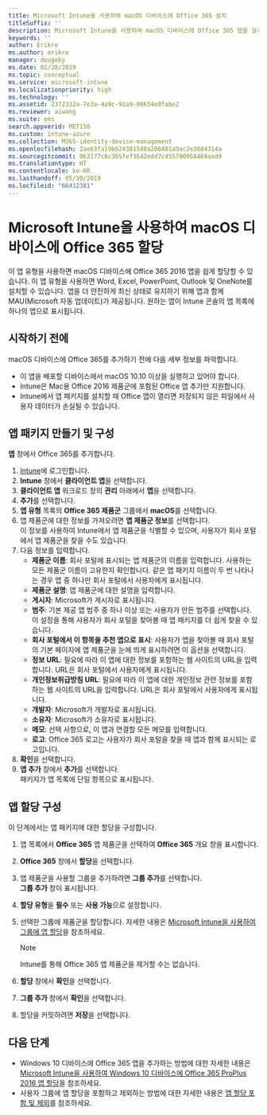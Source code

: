 ```yaml
---
title: Microsoft Intune을 사용하여 macOS 디바이스에 Office 365 설치
titleSuffix: ''
description: Microsoft Intune을 사용하여 macOS 디바이스에 Office 365 앱을 설치하는 방법을 알아봅니다.
keywords: ''
author: Erikre
ms.author: erikre
manager: dougeby
ms.date: 02/28/2019
ms.topic: conceptual
ms.service: microsoft-intune
ms.localizationpriority: high
ms.technology: ''
ms.assetid: 2372332a-7e3a-4a9c-91a9-86654e0fabe2
ms.reviewer: aiwang
ms.suite: ems
search.appverid: MET150
ms.custom: intune-azure
ms.collection: M365-identity-device-management
ms.openlocfilehash: 2ae63fa19bb24381580a206481a9ac2e3684314a
ms.sourcegitcommit: 063177c6c365fef3642edd7c455790958469aad9
ms.translationtype: HT
ms.contentlocale: ko-KR
ms.lasthandoff: 05/30/2019
ms.locfileid: "66412381"
---
```

# <a name="assign-office-365-to-macos-devices-with-microsoft-intune"></a>Microsoft Intune을 사용하여 macOS 디바이스에 Office 365 할당

이 앱 유형을 사용하면 macOS 디바이스에 Office 365 2016 앱을 쉽게 할당할 수 있습니다. 이 앱 유형을 사용하면 Word, Excel, PowerPoint, Outlook 및 OneNote를 설치할 수 있습니다. 앱을 더 안전하게 최신 상태로 유지하기 위해 앱과 함께 MAU(Microsoft 자동 업데이트)가 제공됩니다. 원하는 앱이 Intune 콘솔의 앱 목록에 하나의 앱으로 표시됩니다.


## <a name="before-you-start"></a>시작하기 전에

macOS 디바이스에 Office 365를 추가하기 전에 다음 세부 정보를 파악합니다.

- 이 앱을 배포할 디바이스에서 macOS 10.10 이상을 실행하고 있어야 합니다.
- Intune은 Mac용 Office 2016 제품군에 포함된 Office 앱 추가만 지원합니다.
- Intune에서 앱 패키지를 설치할 때 Office 앱이 열리면 저장되지 않은 파일에서 사용자 데이터가 손실될 수 있습니다.

## <a name="create-and-configure-the-app-suite"></a>앱 패키지 만들기 및 구성

**앱** 창에서 Office 365를 추가합니다.
1. [Intune](https://go.microsoft.com/fwlink/?linkid=2090973)에 로그인합니다.
3. **Intune** 창에서 **클라이언트 앱**을 선택합니다.
4. **클라이언트 앱** 워크로드 창의 **관리** 아래에서 **앱**을 선택합니다. 
5. **추가**를 선택합니다.
6. **앱 유형** 목록의 **Office 365 제품군** 그룹에서 **macOS**를 선택합니다.
7. 앱 제품군에 대한 정보를 가져오려면 **앱 제품군 정보**를 선택합니다.  
    이 정보를 사용하여 Intune에서 앱 제품군을 식별할 수 있으며, 사용자가 회사 포털에서 앱 제품군을 찾을 수도 있습니다.
8. 다음 정보를 입력합니다.
    - **제품군 이름**: 회사 포털에 표시되는 앱 제품군의 이름을 입력합니다. 사용하는 모든 제품군 이름이 고유한지 확인합니다. 같은 앱 패키지 이름이 두 번 나타나는 경우 앱 중 하나만 회사 포털에서 사용자에게 표시됩니다.
    - **제품군 설명**: 앱 제품군에 대한 설명을 입력합니다.
    - **게시자**: Microsoft가 게시자로 표시됩니다.
    - **범주**: 기본 제공 앱 범주 중 하나 이상 또는 사용자가 만든 범주를 선택합니다. 이 설정을 통해 사용자가 회사 포털을 찾아볼 때 앱 패키지를 더 쉽게 찾을 수 있습니다.
    - **회사 포털에서 이 항목을 추천 앱으로 표시**: 사용자가 앱을 찾아볼 때 회사 포털의 기본 페이지에 앱 제품군을 눈에 띄게 표시하려면 이 옵션을 선택합니다.
    - **정보 URL**: 필요에 따라 이 앱에 대한 정보를 포함하는 웹 사이트의 URL을 입력합니다. URL은 회사 포털에서 사용자에게 표시됩니다.
    - **개인정보취급방침 URL**: 필요에 따라 이 앱에 대한 개인정보 관련 정보를 포함하는 웹 사이트의 URL을 입력합니다. URL은 회사 포털에서 사용자에게 표시됩니다.
    - **개발자**: Microsoft가 개발자로 표시됩니다.
    - **소유자**: Microsoft가 소유자로 표시됩니다.
    - **메모**: 선택 사항으로, 이 앱과 연결할 모든 메모를 입력합니다.
    - **로고**: Office 365 로고는 사용자가 회사 포털을 찾을 때 앱과 함께 표시되는 로고입니다.
9. **확인**을 선택합니다.
10. **앱 추가** 창에서 **추가**를 선택합니다.  
    패키지가 앱 목록에 단일 항목으로 표시됩니다.

## <a name="configure-app-assignments"></a>앱 할당 구성

이 단계에서는 앱 패키지에 대한 할당을 구성합니다. 

1. 앱 목록에서 **Office 365** 앱 제품군을 선택하여 **Office 365** 개요 창을 표시합니다.
2. **Office 365** 창에서 **할당**을 선택합니다.
3. 앱 제품군을 사용할 그룹을 추가하려면 **그룹 추가**를 선택합니다.  
    **그룹 추가** 창이 표시됩니다.
4. **할당 유형**을 **필수** 또는 **사용 가능**으로 설정합니다.
5. 선택한 그룹에 제품군을 할당합니다. 자세한 내용은 [Microsoft Intune을 사용하여 그룹에 앱 할당](apps-deploy.md)을 참조하세요.

    >[!Note]
    > Intune를 통해 Office 365 앱 제품군을 제거할 수는 없습니다.

5. **할당** 창에서 **확인**을 선택합니다.
6. **그룹 추가** 창에서 **확인**을 선택합니다.
7. 할당을 커밋하려면 **저장**을 선택합니다.

## <a name="next-steps"></a>다음 단계

- Windows 10 디바이스에 Office 365 앱을 추가하는 방법에 대한 자세한 내용은 [Microsoft Intune을 사용하여 Windows 10 디바이스에 Office 365 ProPlus 2016 앱 할당](apps-add-office365.md)을 참조하세요.
- 사용자 그룹에 앱 할당을 포함하고 제외하는 방법에 대한 자세한 내용은 [앱 할당 포함 및 제외](apps-inc-exl-assignments.md)를 참조하세요.
